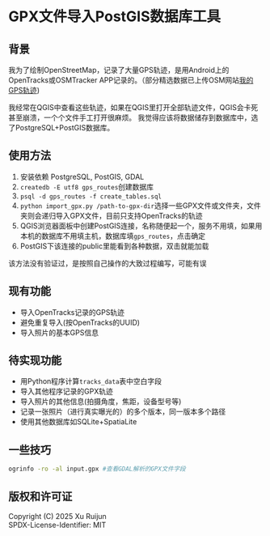 # GPX文件导入PostGIS数据库工具

## 背景
我为了绘制OpenStreetMap，记录了大量GPS轨迹，是用Android上的OpenTracks或OSMTracker APP记录的。（部分精选数据已上传OSM网站[我的GPS轨迹](https://www.openstreetmap.org/user/%E7%A7%91%E6%8A%80%E9%AA%8F%E9%A9%AC/traces))

我经常在QGIS中查看这些轨迹，如果在QGIS里打开全部轨迹文件，QGIS会卡死甚至崩溃，一个个文件手工打开很麻烦。
我觉得应该将数据储存到数据库中，选了PostgreSQL+PostGIS数据库。

## 使用方法
1. 安装依赖 PostgreSQL, PostGIS, GDAL
2. `createdb -E utf8 gps_routes`创建数据库
3. `psql -d gps_routes -f create_tables.sql`
4. `python import_gpx.py /path-to-gpx-dir`选择一些GPX文件或文件夹，文件夹则会递归导入GPX文件，目前只支持OpenTracks的轨迹
5. QGIS浏览器面板中创建PostGIS连接，名称随便起一个，服务不用填，如果用本机的数据库不用填主机，数据库填`gps_routes`，点击确定
6. PostGIS下该连接的public里能看到各种数据，双击就能加载

该方法没有验证过，是按照自己操作的大致过程编写，可能有误

## 现有功能
- 导入OpenTracks记录的GPS轨迹
- 避免重复导入(按OpenTracks的UUID)
- 导入照片的基本GPS信息

## 待实现功能
- 用Python程序计算`tracks_data`表中空白字段
- 导入其他程序记录的GPX轨迹
- 导入照片的其他信息(拍摄角度，焦距，设备型号等)
- 记录一张照片（进行真实曝光的）的多个版本，同一版本多个路径
- 使用其他数据库如SQLite+SpatiaLite

## 一些技巧
```sh
ogrinfo -ro -al input.gpx #查看GDAL解析的GPX文件字段
```

## 版权和许可证
Copyright (C) 2025  Xu Ruijun  
SPDX-License-Identifier: MIT  
